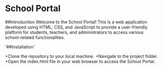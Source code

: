 # School Portal
##Introduction
Welcome to the School Portal! This is a web application developed using HTML, CSS, and JavaScript to provide a user-friendly platform for students, 
teachers, and administrators to access various school-related functionalities.

'##Installation'

+Clone the repository to your local machine.
+Navigate to the project folder.
+Open the index.html file in your web browser to access the School Portal.
